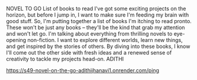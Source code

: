 NOVEL TO GO
List of books to read
I've got some exciting projects on the horizon, but before I jump in, I want to make sure I'm feeding my brain with good stuff. So, I'm putting together a list of books I'm itching to read pronto. These won't be just any books – they'll be the kind that grab my attention and won't let go. I'm talking about everything from thrilling novels to eye-opening non-fiction. I want to explore different worlds, learn new things, and get inspired by the stories of others. By diving into these books, I know I'll come out the other side with fresh ideas and a renewed sense of creativity to tackle my projects head-on.
ADITHI

https://s49-novel-on-the-go-adithijhanavi1.onrender.com/ping
